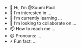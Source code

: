 - 👋 Hi, I’m @Soumi Paul
- 👀 I’m interested in ...
- 🌱 I’m currently learning ...
- 💞️ I’m looking to collaborate on ...
- 📫 How to reach me ...
- 😄 Pronouns: ...
- ⚡ Fun fact: ...

<!---
Soumi99embee/Soumi99embee is a ✨ special ✨ repository because its `README.md` (this file) appears on your GitHub profile.
You can click the Preview link to take a look at your changes.
--->
